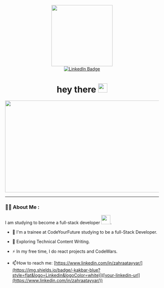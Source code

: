 <div id="header" align="center">
  <img src="https://media.giphy.com/media/k0ijJhqrUP4T2EvmJ1/giphy.gif" width="200"/>
  
  <div id="badges">
    <a href="https://www.linkedin.com/in/zahraatayyar/">
      <img src="https://img.shields.io/badge/LinkedIn-blue?style=for-the-badge&logo=linkedin&logoColor=white" alt="LinkedIn Badge"/>
    </a>
  </div>

  <img src="https://komarev.com/ghpvc/?username=ZahraaTayyar&style=flat-square&color=blue" alt=""/>
  
  <h1>
    hey there
    <img src="https://media.giphy.com/media/hvRJCLFzcasrR4ia7z/giphy.gif" width="30px"/>
  </h1>
  
  <div align="center">
      <img src="https://media.giphy.com/media/TLnWsIBRegQyWxG4Dw/giphy.gif" width="600" height="300"/>
  </div>
</div>
  
---

### :woman_technologist: About Me :

I am studying to become a full-stack developer <img src="https://media.giphy.com/media/WUlplcMpOCEmTGBtBW/giphy.gif" width="30">.

- :telescope: I'm a trainee at CodeYourFuture studying to be a full-Stack Developer.

- :seedling: Exploring Technical Content Writing.

- :zap: In my free time, I do react projects and CodeWars.

- :mailbox:How to reach me: [https://www.linkedin.com/in/zahraatayyar/](https://img.shields.io/badge/-kakbar-blue?style=flat&logo=Linkedin&logoColor=white)]([your-linkedin-url](https://www.linkedin.com/in/zahraatayyar/))
